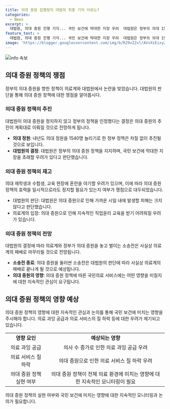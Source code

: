 ```yaml
---
title: 의대 증원 집행정지 대법의 최종 기각 이유는?
categories:
  - News
excerpt: >
  대법원, 의대 증원 진행 기각... 국민 보건에 막대한 지장 우려  대법원은 정부의 의대 1540명 증원 정책을 집행정지할 이유가 없다며, 증원이 중요한 국민 보건에 지장을 초래할 우려가 있다고 판단했다. 의료계의 소송전은 패배 전망이며, 대법원의 명시적 판단에 따라 정부의 증원 정책은 계속 추진될 전망이다.
feature_text: >
  대법원, 의대 증원 진행 기각... 국민 보건에 막대한 지장 우려  대법원은 정부의 의대 1540명 증원 정책을 집행정지할 이유가 없다며, 증원이 중요한 국민 보건에 지장을 초래할 우려가 있다고 판단했다. 의료계의 소송전은 패배 전망이며, 대법원의 명시적 판단에 따라 정부의 증원 정책은 계속 추진될 전망이다.
image: 'https://blogger.googleusercontent.com/img/b/R29vZ2xl/AVvXsEixyZcFfHzMRdzZMjFBmAUKJYCLCGyLL1o632UiGVXcaFdKo_bkvkuCioo0uUKlGfBVcT3P84aROyZIXSBEx3Aw5nCQ3pTgDom1WDC4m8eifvWiAmWEEVb4x6G_l8C0QH225ldMjyaFvpxGEBGNO37VmDTDMHGhJPq73UglMfDca1-0aw/s1600/blogspot.png'
---
```


<p><img src="https://blogger.googleusercontent.com/img/b/R29vZ2xl/AVvXsEixyZcFfHzMRdzZMjFBmAUKJYCLCGyLL1o632UiGVXcaFdKo_bkvkuCioo0uUKlGfBVcT3P84aROyZIXSBEx3Aw5nCQ3pTgDom1WDC4m8eifvWiAmWEEVb4x6G_l8C0QH225ldMjyaFvpxGEBGNO37VmDTDMHGhJPq73UglMfDca1-0aw/s1600/blogspot.png" alt="info 속보" /></p>

<h2 data-ke-size="size26">의대 증원 정책의 쟁점</h2>

<p data-ke-size="size16">정부의  의대 증원을 향한 정책이 의료계와 대법원에서 논란을 빚었습니다. 대법원의 판단을 통해 의대 증원 정책에 대한 쟁점을 알아봅시다.</p>

<h3>의대 증원 정책의 추진</h3>

<p data-ke-size="size16">대법원이 의대 증원을 정지하지 않고 정부의 정책을 인정했다는 결정은 의대 증원의 추진이 계획대로 이뤄질 것으로 전망하게 됩니다.</p>

<ul>
  <li><b>의대 정원</b>: 내년도 의대 정원을 1540명 늘리기로 한 정부 정책은 차질 없이 추진될 것으로 보입니다.</li>
  <li><b>대법원의 결정</b>: 대법원은 정부의 의대 증원 정책을 지지하며, 국민 보건에 막대한 지장을 초래할 우려가 있다고 판단했습니다.</li>
</ul>

<h3>의대 증원 정책의 재고</h3>

<p data-ke-size="size16">의대 재학생과 수험생, 교육 현장에 혼란을 야기할 우려가 있으며, 이에 따라 의대 증원 정책의 효력을 일시적으로라도 정지할 필요가 있는지 여부가 쟁점으로 대두되었습니다.</p>

<ul>
  <li>대법원의 판단: 대법원은 의대 증원으로 인해 가까운 시일 내에 발생할 피해는 크지 않다고 판단했습니다.</li>
  <li>의료계의 입장: 의대 증원으로 인해 지속적인 직업윤리 교육을 받기 어려워질 우려가 있습니다.</li>
</ul>

<h3>의대 증원 정책의 전망</h3>

<p data-ke-size="size16">대법원의 결정에 따라 의료계와 정부가 의대 증원을 놓고 벌이는 소송전은 사실상 의료계의 패배로 마무리될 것으로 전망됩니다.</p>

<ul>
  <li><b>소송전 종료</b>: 의대 증원을 둘러싼 소송전은 대법원의 판단에 따라 사실상 의료계의 패배로 끝나게 될 것으로 예상됩니다.</li>
  <li><b>의대 증원의 영향</b>: 의대 증원 정책에 따른 국민의료 서비스에는 어떤 영향을 미칠지에 대한 지속적인 관심이 요구됩니다.</li>
</ul>

<h2 data-ke-size="size26">의대 증원 정책의 영향 예상</h2>

<p data-ke-size="size16">의대 증원 정책의 영향에 대한 지속적인 관심과 논의를 통해 국민 보건에 미치는 영향을 주시해야 합니다. 의료 과잉 공급과 의료 서비스의 질 하락 등에 대한 우려가 제기되고 있습니다.</p>

<table>
  <tr>
    <td style="text-align: center; height: 17px;"><b>영향 요인</b></td>
    <td style="text-align: center; height: 17px;"><b>예상되는 영향</b></td>
  </tr>
  <tr>
    <td style="text-align: center; height: 17px;">의료 과잉 공급</td>
    <td style="text-align: center; height: 17px;">의사 수 증가로 인한 의료 과잉 공급 우려</td>
  </tr>
  <tr>
    <td style="text-align: center; height: 17px;">의료 서비스 질 하락</td>
    <td style="text-align: center; height: 17px;">의대 증원으로 인한 의료 서비스 질 하락 우려</td>
  </tr>
  <tr>
    <td style="text-align: center; height: 17px;">의대 증원 정책 실현 여부</td>
    <td style="text-align: center; height: 17px;">의대 증원 정책이 전체 의료 환경에 미치는 영향에 대한 지속적인 모니터링이 필요</td>
  </tr>
</table>

<p data-ke-size="size16">의대 증원 정책의 실현 여부와 국민 보건에 미치는 영향에 대한 지속적인 모니터링과 논의가 필요합니다.</p>

